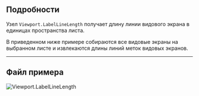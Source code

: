## Подробности
Узел `Viewport.LabelLineLength` получает длину линии видового экрана в единицах пространства листа.

В приведенном ниже примере собираются все видовые экраны на выбранном листе и извлекаются длины линий меток видовых экранов.
___
## Файл примера

![Viewport.LabelLineLength](./Revit.Elements.Viewport.LabelLineLength_img.jpg)
